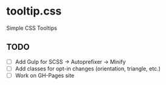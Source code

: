 # tooltip.css
Simple CSS Tooltips

## TODO
- [ ] Add Gulp for SCSS -> Autoprefixer -> Minify
- [ ] Add classes for opt-in changes (orientation, triangle, etc.)
- [ ] Work on GH-Pages site
